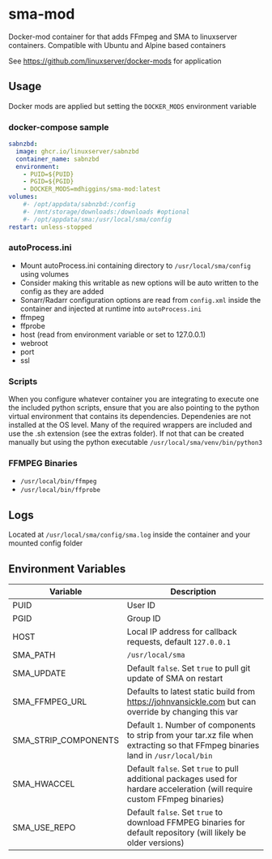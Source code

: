 # sma-mod
Docker-mod container for that adds FFmpeg and SMA to linuxserver containers. Compatible with Ubuntu and Alpine based containers

See https://github.com/linuxserver/docker-mods for application

## Usage
Docker mods are applied but setting the `DOCKER_MODS` environment variable

### docker-compose sample

~~~yml
sabnzbd:
  image: ghcr.io/linuxserver/sabnzbd
  container_name: sabnzbd
  environment:
    - PUID=${PUID}
    - PGID=${PGID}
    - DOCKER_MODS=mdhiggins/sma-mod:latest
volumes:
    #- /opt/appdata/sabnzbd:/config
    #- /mnt/storage/downloads:/downloads #optional
    #- /opt/appdata/sma:/usr/local/sma/config
restart: unless-stopped
~~~

### autoProcess.ini

- Mount autoProcess.ini containing directory to `/usr/local/sma/config` using volumes
 - Consider making this writable as new options will be auto written to the config as they are added
- Sonarr/Radarr configuration options are read from `config.xml` inside the container and injected at runtime into `autoProcess.ini`
 - ffmpeg
 - ffprobe
 - host (read from environment variable or set to 127.0.0.1)
 - webroot
 - port
 - ssl

### Scripts
When you configure whatever container you are integrating to execute one the included python scripts, ensure that you are also pointing to the python virtual environment that contains its dependencies. Dependenies are not installed at the OS level. Many of the required wrappers are included and use the .sh extension (see the extras folder). If not that can be created manually but using the python executable `/usr/local/sma/venv/bin/python3`

### FFMPEG Binaries

- `/usr/local/bin/ffmpeg`
- `/usr/local/bin/ffprobe`

## Logs
Located at `/usr/local/sma/config/sma.log` inside the container and your mounted config folder

## Environment Variables

|Variable|Description|
|---|---|
|PUID|User ID|
|PGID|Group ID|
|HOST|Local IP address for callback requests, default `127.0.0.1`|
|SMA_PATH|`/usr/local/sma`|
|SMA_UPDATE|Default `false`. Set `true` to pull git update of SMA on restart|
|SMA_FFMPEG_URL|Defaults to latest static build from https://johnvansickle.com but can override by changing this var|
|SMA_STRIP_COMPONENTS|Default `1`. Number of components to strip from your tar.xz file when extracting so that FFmpeg binaries land in `/usr/local/bin`|
|SMA_HWACCEL|Default `false`. Set `true` to pull additional packages used for hardare acceleration (will require custom FFmpeg binaries)|
|SMA_USE_REPO|Default `false`. Set `true` to download FFMPEG binaries for default repository (will likely be older versions)|
